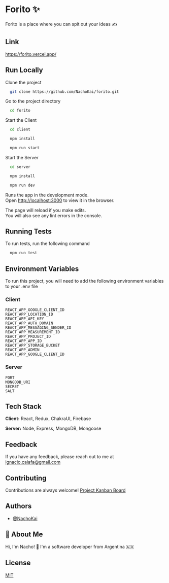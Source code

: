 
# Forito ✨

Forito is a place where you can spit out your ideas ✍️ 


## Link

https://forito.vercel.app/


## Run Locally

Clone the project

```bash
  git clone https://github.com/NachoKai/forito.git
```

Go to the project directory

```bash
  cd forito
```

Start the Client

```bash
  cd client
```
```bash
  npm install
```
```bash
  npm run start
```

Start the Server

```bash
  cd server
```
```bash
  npm install
```
```bash
  npm run dev
```

Runs the app in the development mode.  
Open [http://localhost:3000](http://localhost:3000) to view it in the browser.  
  
The page will reload if you make edits.  
You will also see any lint errors in the console. 
## Running Tests

To run tests, run the following command

```bash
  npm run test
```


## Environment Variables

To run this project, you will need to add the following environment variables to your .env file

### Client  
`REACT_APP_GOOGLE_CLIENT_ID`  
`REACT_APP_LOCATION_ID`  
`REACT_APP_API_KEY`  
`REACT_APP_AUTH_DOMAIN`  
`REACT_APP_MESSAGING_SENDER_ID`  
`REACT_APP_MEASUREMENT_ID`  
`REACT_APP_PROJECT_ID`  
`REACT_APP_APP_ID`  
`REACT_APP_STORAGE_BUCKET`  
`REACT_APP_ADMIN`  
`REACT_APP_GOOGLE_CLIENT_ID`  
### Server
`PORT`  
`MONGODB_URI`  
`SECRET`  
`SALT`  
## Tech Stack

**Client:** React, Redux, ChakraUI, Firebase

**Server:** Node, Express, MongoDB, Mongoose


## Feedback

If you have any feedback, please reach out to me at ignacio.caiafa@gmail.com


## Contributing

Contributions are always welcome! [Project Kanban Board](https://github.com/NachoKai/forito/projects/1) 
## Authors

- [@NachoKai](https://www.github.com/NachoKai)


## 🚀 About Me

Hi, I'm Nacho! 👋 I'm a software developer from Argentina 🇦🇷


## License

[MIT](https://github.com/NachoKai/forito/blob/main/LICENSE)


